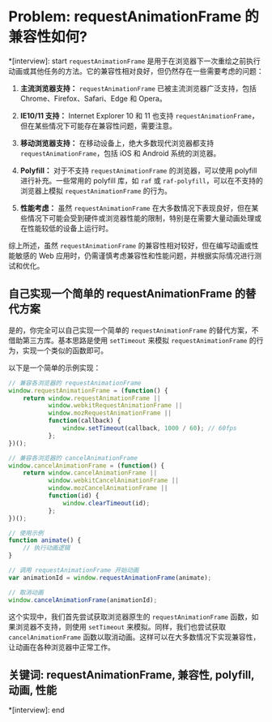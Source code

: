 # Problem: requestAnimationFrame 的兼容性如何?

*[interview]: start
`requestAnimationFrame` 是用于在浏览器下一次重绘之前执行动画或其他任务的方法。它的兼容性相对良好，但仍然存在一些需要考虑的问题：

1. **主流浏览器支持：** `requestAnimationFrame` 已被主流浏览器广泛支持，包括 Chrome、Firefox、Safari、Edge 和 Opera。

2. **IE10/11 支持：** Internet Explorer 10 和 11 也支持 `requestAnimationFrame`，但在某些情况下可能存在兼容性问题，需要注意。

3. **移动浏览器支持：** 在移动设备上，绝大多数现代浏览器都支持 `requestAnimationFrame`，包括 iOS 和 Android 系统的浏览器。

4. **Polyfill：** 对于不支持 `requestAnimationFrame` 的浏览器，可以使用 polyfill 进行补充。一些常用的 polyfill 库，如 `raf` 或 `raf-polyfill`，可以在不支持的浏览器上模拟 `requestAnimationFrame` 的行为。

5. **性能考虑：** 虽然 `requestAnimationFrame` 在大多数情况下表现良好，但在某些情况下可能会受到硬件或浏览器性能的限制，特别是在需要大量动画处理或在性能较低的设备上运行时。

综上所述，虽然 `requestAnimationFrame` 的兼容性相对较好，但在编写动画或性能敏感的 Web 应用时，仍需谨慎考虑兼容性和性能问题，并根据实际情况进行测试和优化。

## 自己实现一个简单的 requestAnimationFrame 的替代方案
是的，你完全可以自己实现一个简单的 `requestAnimationFrame` 的替代方案，不借助第三方库。基本思路是使用 `setTimeout` 来模拟 `requestAnimationFrame` 的行为，实现一个类似的函数即可。

以下是一个简单的示例实现：

```javascript
// 兼容各浏览器的 requestAnimationFrame
window.requestAnimationFrame = (function() {
    return window.requestAnimationFrame ||
           window.webkitRequestAnimationFrame ||
           window.mozRequestAnimationFrame ||
           function(callback) {
               window.setTimeout(callback, 1000 / 60); // 60fps
           };
})();

// 兼容各浏览器的 cancelAnimationFrame
window.cancelAnimationFrame = (function() {
    return window.cancelAnimationFrame ||
           window.webkitCancelAnimationFrame ||
           window.mozCancelAnimationFrame ||
           function(id) {
               window.clearTimeout(id);
           };
})();

// 使用示例
function animate() {
    // 执行动画逻辑
}

// 调用 requestAnimationFrame 开始动画
var animationId = window.requestAnimationFrame(animate);

// 取消动画
window.cancelAnimationFrame(animationId);
```

这个实现中，我们首先尝试获取浏览器原生的 `requestAnimationFrame` 函数，如果浏览器不支持，则使用 `setTimeout` 来模拟。同样，我们也尝试获取 `cancelAnimationFrame` 函数以取消动画。这样可以在大多数情况下实现兼容性，让动画在各种浏览器中正常工作。

## 关键词: requestAnimationFrame, 兼容性, polyfill, 动画, 性能
*[interview]: end
